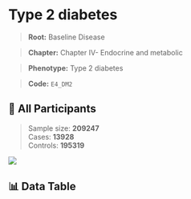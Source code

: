 # Type 2 diabetes

> **Root:** Baseline Disease  

> **Chapter:** Chapter IV- Endocrine and metabolic  

> **Phenotype:** Type 2 diabetes  

> **Code:** `E4_DM2`

## 🧪 All Participants  
> Sample size: **209247**  
> Cases: **13928**  
> Controls: **195319**
<img src="/Sensitive/Figures/ALL/Incidence/E4_DM2.png"/>

## 📊 Data Table
<CsvTableMRF src="/Sensitive/Data/ALL/Incidence/COX_E4_DM2.csv"/>

